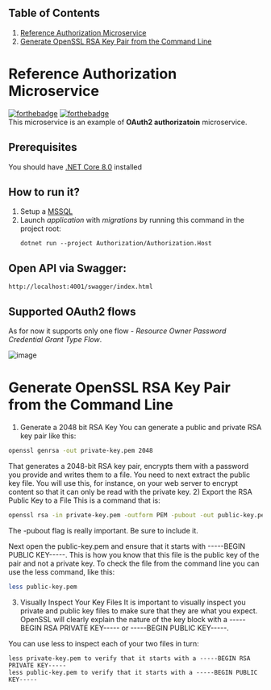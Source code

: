 ## Table of Contents
1. [Reference Authorization Microservice](#refauthmicroservice)
2. [Generate OpenSSL RSA Key Pair from the Command Line](#generateprivate&publickeys)

# Reference Authorization Microservice <a name="refauthmicroservice"> </a>
[![forthebadge](https://forthebadge.com/images/badges/made-with-c-sharp.svg)](https://forthebadge.com) [![forthebadge](https://forthebadge.com/images/badges/built-with-love.svg)](https://forthebadge.com)  
This microservice is an example of **OAuth2 authorizatoin** microservice.

## Prerequisites
You should have [.NET Core 8.0](https://dotnet.microsoft.com/en-us/download/dotnet/8.0) installed

## How to run it?

1. Setup a [MSSQL](https://linux.how2shout.com/how-to-install-microsoft-sql-server-on-ubuntu-20-04-lts/)
2. Launch *application* with *migrations* by running this command in the project root:
    ```
    dotnet run --project Authorization/Authorization.Host
    ```

## Open API via Swagger:
```
http://localhost:4001/swagger/index.html
 ```

## Supported OAuth2 flows
As for now it supports only one flow - *Resource Owner Password Credential Grant Type Flow*.

![image](https://docs.oracle.com/cd/E39820_01/doc.11121/gateway_docs/content/images/oauth/oauth_username_password_flow.png)

# Generate OpenSSL RSA Key Pair from the Command Line <a name="generateprivate&publickeys"> </a>
1) Generate a 2048 bit RSA Key
   You can generate a public and private RSA key pair like this:
```bash
openssl genrsa -out private-key.pem 2048
```
That generates a 2048-bit RSA key pair, encrypts them with a password you provide and writes them to a file. You need to next extract the public key file. You will use this, for instance, on your web server to encrypt content so that it can only be read with the private key.
2) Export the RSA Public Key to a File
   This is a command that is:
```bash
openssl rsa -in private-key.pem -outform PEM -pubout -out public-key.pem
```
The -pubout flag is really important. Be sure to include it.

Next open the public-key.pem and ensure that it starts with -----BEGIN PUBLIC KEY-----. This is how you know that this file is the public key of the pair and not a private key.
To check the file from the command line you can use the less command, like this:
```bash
less public-key.pem
```
3) Visually Inspect Your Key Files
   It is important to visually inspect you private and public key files to make sure that they are what you expect. OpenSSL will clearly explain the nature of the key block with a -----BEGIN RSA PRIVATE KEY----- or -----BEGIN PUBLIC KEY-----.

You can use less to inspect each of your two files in turn:

    less private-key.pem to verify that it starts with a -----BEGIN RSA PRIVATE KEY-----
    less public-key.pem to verify that it starts with a -----BEGIN PUBLIC KEY-----


